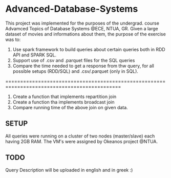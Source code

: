 # Advanced-Database-Systems

This project was implemented for the purposes of the undergrad. course Advamced Topics of Database Systems @ECE, NTUA, GR. 
Given a large dataset of movies and informations about them, the purpose of the exercise was to: 

1) Use spark framework to build queries about certain queries both in RDD API and SPARK SQL. 
2) Support use of .csv and .parquet files for the SQL queries 
3) Compare the time needed to get a response from thw query, for all possible setups (RDD/SQL) and .csv/.parquet (only in SQL).

=============================================================================================

1) Create a function that implements repartition join 
2) Create a function tha implements broadcast join 
3) Compare running time of the above join on given data.


## SETUP 

All queries were running on a cluster of two nodes (master/slave) each having 2GB RAM. The VM's were assigned by Okeanos project @NTUA.

## TODO 

Query Description will be uploaded in english and in greek :) 
